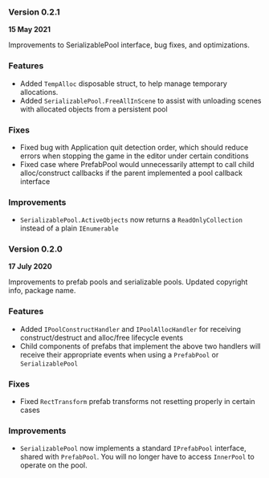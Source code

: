 ### Version 0.2.1
**15 May 2021**

Improvements to SerializablePool interface, bug fixes, and optimizations.

### Features
* Added `TempAlloc` disposable struct, to help manage temporary allocations.
* Added ``SerializablePool.FreeAllInScene`` to assist with unloading scenes with allocated objects from a persistent pool

### Fixes
* Fixed bug with Application quit detection order, which should reduce errors when stopping the game in the editor under certain conditions
* Fixed case where PrefabPool would unnecessarily attempt to call child alloc/construct callbacks if the parent implemented a pool callback interface

### Improvements
* ``SerializablePool.ActiveObjects`` now returns a ``ReadOnlyCollection`` instead of a plain `IEnumerable`

### Version 0.2.0
**17 July 2020**

Improvements to prefab pools and serializable pools. Updated copyright info, package name.

### Features
* Added ``IPoolConstructHandler`` and ``IPoolAllocHandler`` for receiving construct/destruct and alloc/free lifecycle events
* Child components of prefabs that implement the above two handlers will receive their appropriate events when using a ``PrefabPool`` or ``SerializablePool``

### Fixes
* Fixed ``RectTransform`` prefab transforms not resetting properly in certain cases

### Improvements
* ``SerializablePool`` now implements a standard ``IPrefabPool`` interface, shared with ``PrefabPool``. You will no longer have to access ``InnerPool`` to operate on the pool.